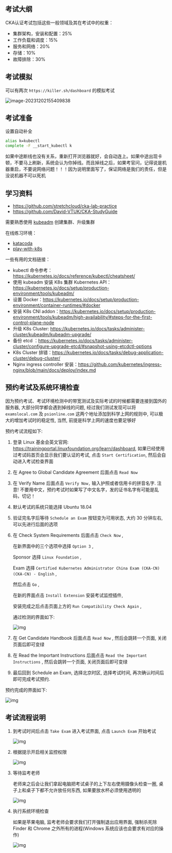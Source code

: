 ## 考试大纲

CKA认证考试包括这些一般领域及其在考试中的权重：

- 集群架构，安装和配置：25%
- 工作负载和调度：15%
- 服务和网络：20%
- 存储：10% 
- 故障排除：30%

## 考试模拟

可以有两次 `https://killer.sh/dashboard` 的模拟考试

![image-20231202155409838](.assets/CKA考试经验/image-20231202155409838.png)

## 考试准备

设置自动补全

```bash
alias k=kubectl
complete -F __start_kubectl k
```

如果中途断线也没有关系，重新打开浏览器就好，会自动连上。如果中途出现卡顿，不要马上刷新，系统会认为你掉线。而且掉线之后，如果考官问，记得说是机器重启，不要说网络问题！！！因为说明里面写了，保证网络是我们的责任，但是没说机器不可以死机

## 学习资料

- <https://github.com/stretchcloud/cka-lab-practice>
- <https://github.com/David-VTUK/CKA-StudyGuide>

需要熟悉使用 [kubeadm](https://kubernetes.io/docs/setup/production-environment/tools/kubeadm/create-cluster-kubeadm/) 创建集群、升级集群

在线练习环境：

- [katacoda](https://www.katacoda.com/courses/kubernetes/kubectl-run-containers)
- [play-with-k8s](https://labs.play-with-k8s.com/)

一些有用的文档链接：

- kubectl 命令参考：https://kubernetes.io/docs/reference/kubectl/cheatsheet/
- 使用 kubeadm 安装 K8s 集群 Kubernetes API：https://kubernetes.io/docs/setup/production-environment/tools/kubeadm/
- 设置 Docker：https://kubernetes.io/docs/setup/production-environment/container-runtimes/#docker
- 安装 K8s CNI addon：https://kubernetes.io/docs/setup/production-environment/tools/kubeadm/high-availability/#steps-for-the-first-control-plane-node
- 升级 K8s Cluster: https://kubernetes.io/docs/tasks/administer-cluster/kubeadm/kubeadm-upgrade/
- 备份 etcd ：https://kubernetes.io/docs/tasks/administer-cluster/configure-upgrade-etcd/#snapshot-using-etcdctl-options
- K8s Cluster 排错：https://kubernetes.io/docs/tasks/debug-application-cluster/debug-cluster/
- Nginx ingress controller 安装：https://github.com/kubernetes/ingress-nginx/blob/main/docs/deploy/index.md

## 预约考试及系统环境检查

因为预约考试、考试环境检测中的带宽测试及实际考试的时候都需要连接到国外的服务器, 大部分同学都会遇到掉线的问题, 经过我们测试发现可以将 `examslocal.com` 及 `psionline.com` 这两个地址添加到科学上网的规则中, 可以极大的增加考试时的稳定性, 当然, 前提是科学上网的速度也要足够好

预约考试流程如下:

1. 登录 Linux 基金会英文官网: https://trainingportal.linuxfoundation.org/learn/dashboard, 如果已经使用过考试码首页会显示我们要认证的考试, 点击 `Start Certification`, 然后会自动进入考试检查界面

   

2. 在 Agree to Global Candidate Agreement 后面点击 `Read Now`

   

3. 在 Verify Name 后面点击 `Verify Now,` 输入护照或者信用卡的拼音名字. 注意! 不要用中文，预约考试时如果写了中文名字，发的证书名字有可能是乱码，切记！

   

4. 默认考试的系统只能选择 Ubuntu 18.04

   

5. 验证完名字后等待 `Schedule an Exam` 按钮变为可用状态, 大约 30 分钟左右, 可以先进行后面的选项

   

6. 在 Check System Requirements 后面点击 `Check Now` ,

   在新界面中的三个选项中选择 `Option 3` ,

   Sponsor 选择 `Linux Foundation` ,

   Exam 选择 `Certified Kubernetes Administrator China Exam (CKA-CN) (CKA-CN) - English` ,

   然后点击 `Go` ,

   在新的界面点击 `Install Extension` 安装考试监控插件,

   安装完成之后点击页面上方的 `Run Compatibility Check Again` ,

   通过检测的界面如下:

   ![img](.assets/CKA考试经验/d29ab2cb4e81e42d63361881a658c8f1.png)

   

7. 在 Get Candidate Handbook 后面点击 `Read Now` , 然后会跳转一个页面, 关闭页面后即可变绿

   

8. 在 Read the Important Instructions 后面点击 `Read the Important Instructions` , 然后会跳转一个页面, 关闭页面后即可变绿

   

9. 最后回到 Schedule an Exam, 选择北京时区, 选择考试时间, 再次确认时间后即可完成考试预约.

   

预约完成的界面如下:

![img](.assets/CKA考试经验/521eec502ead98119086bb0e27d0de81.jpg)

## 考试流程说明

1. 到考试时间后点击 `Take Exam` 进入考试界面, 点击 `Launch Exam` 开始考试

   ![img](.assets/CKA考试经验/b564d4b047ead7cde7b36f4d82c9198b.png)

2. 根据提示开启相关监控权限

   ![img](.assets/CKA考试经验/e54079f3622576dee72bbe7e29ac9da4.jpg)

   

3. 等待监考老师

   老师来之后会让我们拿起电脑把考试桌子的上下左右使用摄像头检查一圈, 桌子上和桌子下都不允许放任何东西, 如果要放水杯必须使用透明的

   ![img](.assets/CKA考试经验/e01f63471e2562506264fbeecea6e414.png)

   

4. 执行系统环境检查

   如果是苹果电脑, 监考老师会要求我们打开强制退出应用界面, 强制杀死除 Finder 和 Chrome 之外所有的进程(Windows 系统应该也会要求有对应的操作)

   ![img](.assets/CKA考试经验/45b94eadcf7650af806e5b5051c67c1b-20231206002439889.png)

